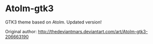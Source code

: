 # Atolm-gtk3
GTK3 theme based on Atolm. Updated version!

Original author: http://thedeviantmars.deviantart.com/art/Atolm-gtk3-206663190
